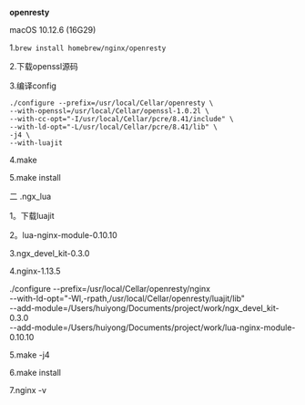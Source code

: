**openresty**

macOS 10.12.6 (16G29)

1.`brew install homebrew/nginx/openresty`

2.下载openssl源码

3.编译config
```
./configure --prefix=/usr/local/Cellar/openresty \
--with-openssl=/usr/local/Cellar/openssl-1.0.2l \
--with-cc-opt="-I/usr/local/Cellar/pcre/8.41/include" \
--with-ld-opt="-L/usr/local/Cellar/pcre/8.41/lib" \
-j4 \
--with-luajit
```

4.make

5.make install


二 .ngx_lua

1。下载luajit

2。lua-nginx-module-0.10.10

3.ngx_devel_kit-0.3.0

4.nginx-1.13.5

 ./configure --prefix=/usr/local/Cellar/openresty/nginx \
         --with-ld-opt="-Wl,-rpath,/usr/local/Cellar/openresty/luajit/lib" \
         --add-module=/Users/huiyong/Documents/project/work/ngx_devel_kit-0.3.0 \
         --add-module=/Users/huiyong/Documents/project/work/lua-nginx-module-0.10.10
         
 5.make -j4
 
 6.make install
 
 7.nginx -v